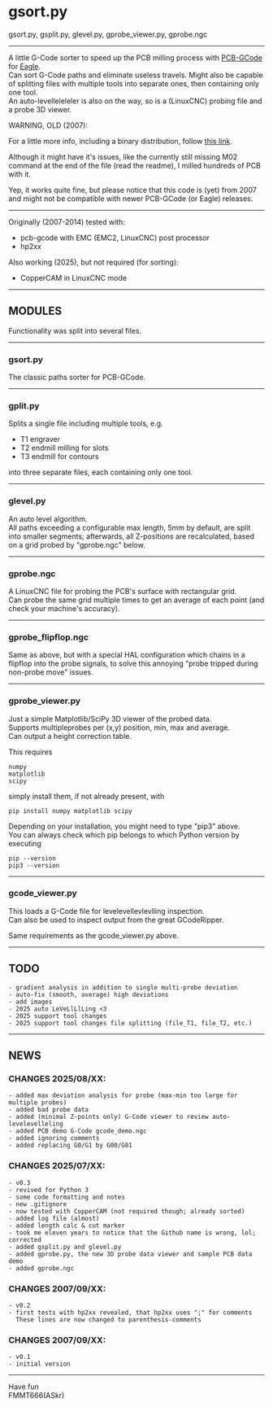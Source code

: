 gsort.py
========
gsort.py, gsplit.py, glevel.py, gprobe_viewer.py, gprobe.ngc

---
A little G-Code sorter to speed up the PCB milling process with [PCB-GCode][1] for [Eagle][2].  
Can sort G-Code paths and eliminate useless travels. Might also be capable of splitting files
with multiple tools into separate ones, then containing only one tool.  
An auto-levelleleleler is also on the way, so is a (LinuxCNC) probing file and a probe 3D viewer.


WARNING, OLD (2007):

For a little more info, including a binary distribution, follow [this link][3]. 

Although it might have it's issues, like the currently still missing M02 command at the end of the
file (read the readme), I milled hundreds of PCB with it.

Yep, it works quite fine, but please notice that this code is (yet) from 2007 and might not
be compatible with newer PCB-GCode (or Eagle) releases.



----------------------------------------------------------------------------------------------

Originally (2007-2014) tested with:

 - pcb-gcode with EMC (EMC2, LinuxCNC) post processor
 - hp2xx

 Also working (2025), but not required (for sorting):

 - CopperCAM in LinuxCNC mode


----------------------------------------------------------------------------------------------
## MODULES

Functionality was split into several files.


---
### gsort.py

The classic paths sorter for PCB-GCode.


---
### gplit.py

Splits a single file including multiple tools, e.g.

  - T1 engraver
  - T2 endmill milling for slots
  - T3 endmill for contours

into three separate files, each containing only one tool.


---
### glevel.py

An auto level algorithm.  
All paths exceeding a configurable max length, 5mm by default,
are split into smaller segments; afterwards, all Z-positions
are recalculated, based on a grid probed by "gprobe.ngc" below.


---
### gprobe.ngc

A LinuxCNC file for probing the PCB's surface with rectangular grid.  
Can probe the same grid multiple times to get an average of each point
(and check your machine's accuracy).


---
### gprobe_flipflop.ngc

Same as above, but with a special HAL configuration which chains in a flipflop
into the probe signals, to solve this annoying "probe tripped during non-probe move" issues.


---
### gprobe_viewer.py

Just a simple Matplotlib/SciPy 3D viewer of the probed data.  
Supports multipleprobes per (x,y) position, min, max and average.  
Can output a height correction table.

This requires

    numpy
    matplotlib
    scipy

simply install them, if not already present, with

    pip install numpy matplotlib scipy

Depending on your installation, you might need to type "pip3" above.  
You can always check which pip belongs to which Python version by executing

    pip --version
    pip3 --version


---
### gcode_viewer.py

This loads a G-Code file for levelevellevlevlling inspection.  
Can also be used to inspect output from the great GCodeRipper.  

Same requirements as the gcode_viewer.py above.



---
## TODO
    - gradient analysis in addition to single multi-probe deviation
    - auto-fix (smooth, average) high deviations
    - add images
    - 2025 auto LeVeLlLlLing <3
    - 2025 support tool changes
    - 2025 support tool changes file splitting (file_T1, file_T2, etc.)


---
## NEWS

### CHANGES 2025/08/XX:
    - added max deviation analysis for probe (max-min too large for multiple probes)
    - added bad probe data
    - added (minimal Z-points only) G-Code viewer to review auto-levelevelleling
    - added PCB demo G-Code gcode_demo.ngc
    - added ignoring comments
    - added replacing G0/G1 by G00/G01


### CHANGES 2025/07/XX:
    - v0.3
    - revived for Python 3
    - some code formatting and notes
    - new .gitignore
    - now tested with CopperCAM (not required though; already sorted)
    - added log file (almost)
    - added length calc & cut marker
    - took me eleven years to notice that the Github name is wrong, lol; corrected
    - added gsplit.py and glevel.py
    - added gprobe.py, the new 3D probe data viewer and sample PCB data demo
    - added gprobe.ngc


### CHANGES 2007/09/XX:
    - v0.2
    - first tests with hp2xx revealed, that hp2xx uses ";" for comments
      These lines are now changed to parenthesis-comments


### CHANGES 2007/09/XX:
    - v0.1
    - initial version



---
Have fun  
FMMT666(ASkr)  


[1]: http://www.pcbgcode.org/
[2]: http://www.cadsoft.de
[3]: http://www.askrprojects.net/software/gsort.html
